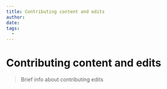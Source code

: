 ```yaml
---
title: Contributing content and edits
author:
date: 
tags:
  - 
---
```


# Contributing content and edits

> Brief info about contributing edits